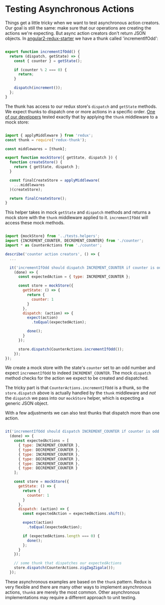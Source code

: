 # Testing Asynchronous Actions

Things get a little tricky when we want to test asynchronous action creators. Our goal is still the same: make sure that our operations are creating the actions we're expecting. But async action creators don't return JSON objects. In [angular2-redux-starter](https://github.com/rangle/angular2-redux-starter) we have a thunk called 'incrementIfOdd':

```js

export function incrementIfOdd() {
  return (dispatch, getState) => {
    const { counter } = getState();

    if (counter % 2 === 0) {
      return;
    }

    dispatch(increment());
  };
}
```

The thunk has access to our redux store's `dispatch` and `getState` methods. We expect thunks to dispatch one or more actions in a specific order. [One of our developers](https://github.com/bertrandk) tested exactly that by applying the `thunk` middleware to a mock store:

```js

import { applyMiddleware } from 'redux';
const thunk = require('redux-thunk');

const middlewares = [thunk];

export function mockStore({ getState, dispatch }) {
  function createStore() {                          
    return { getState, dispatch };                  
  }                                                 

  const finalCreateStore = applyMiddleware(         
    ...middlewares                                  
  )(createStore);                                   

  return finalCreateStore();                        
}                                                   
```
This helper takes in mock `getState` and `dispatch` methods and returns a mock store with the `thunk` middleware applied to it. `incrementIfOdd` will access these mock methods.

```js

import {mockStore} from '../tests.helpers';
import {INCREMENT_COUNTER, DECREMENT_COUNTER} from './counter';
import * as CounterActions from './counter';

describe('counter action creators', () => {
  ...

  it('incrementIfOdd should dispatch INCREMENT_COUNTER if counter is odd',
    (done) => {
      const expectedAction = { type: INCREMENT_COUNTER };

      const store = mockStore({
        getState: () => {
          return {
            counter: 1
          }
        },
        dispatch: (action) => {
          expect(action)
            .toEqual(expectedAction);

          done();
        }
      });

      store.dispatch(CounterActions.incrementIfOdd());
    });
});

```

We create a mock store with the state's `counter` set to an odd number and expect `incrementIfOdd` to indeed `INCREMENT_COUNTER`. The mock `dispatch` method checks for the action we expect to be created and dispatched.

The tricky part is that `CounterActions.incrementIfOdd` is a thunk, so the `store.dispatch` above is actually handled by the `thunk` middleware and *not* the `dispatch` we pass into our `mockStore` helper, which is expecting a generic JSON object.

With a few adjustments we can also test thunks that dispatch more than one action.

```js

it('incrementIfOdd should dispatch INCREMENT_COUNTER if counter is odd',
  (done) => {
    const expectedActions = [
      { type: INCREMENT_COUNTER },
      { type: DECREMENT_COUNTER },
      { type: INCREMENT_COUNTER },
      { type: DECREMENT_COUNTER },
      { type: INCREMENT_COUNTER },
      { type: DECREMENT_COUNTER }
    ];

    const store = mockStore({
      getState: () => {
        return {
          counter: 1
        }
      },
      dispatch: (action) => {
        const expectedAction = expectedActions.shift();

        expect(action)
          .toEqual(expectedAction);

        if (expectedActions.length === 0) {
          done();
        };
      }
    });

    // some thunk that dispatches our expectedActions
    store.dispatch(CounterActions.zigZagZigala());
  });
```

These asynchronous examples are based on the `thunk` pattern.  Redux is very flexible and there are many other ways to implement asynchronous actions, `thunk`s are merely the most common.  Other asynchronous implementations may require a different approach to unit testing.
